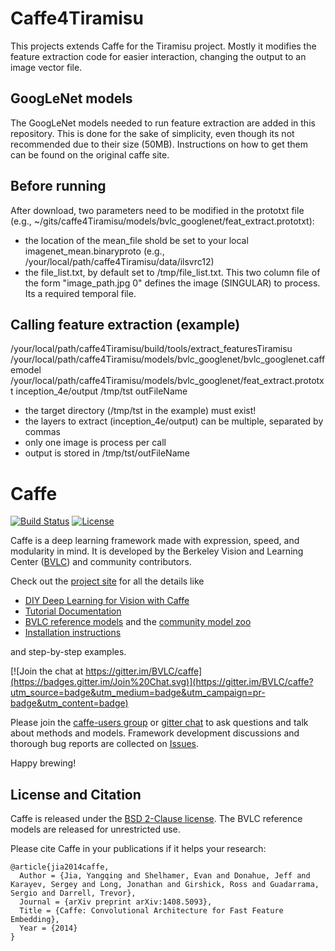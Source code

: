 # Caffe4Tiramisu

This projects extends Caffe for the Tiramisu project.
Mostly it modifies the feature extraction code for easier interaction, changing the output to an image vector file.

## GoogLeNet models

The GoogLeNet models needed to run feature extraction are added in this repository. This is done for the sake of simplicity, even though its not recommended due to their size (50MB). Instructions on how to get them can be found on the original caffe site.

## Before running

After download, two parameters need to be modified in the prototxt file (e.g., ~/gits/caffe4Tiramisu/models/bvlc_googlenet/feat_extract.prototxt):
- the location of the mean_file shold be set to your local imagenet_mean.binaryproto (e.g., /your/local/path/caffe4Tiramisu/data/ilsvrc12)
- the file_list.txt, by default set to /tmp/file_list.txt. This two column file of the form "image_path.jpg 0" defines the image (SINGULAR) to process. Its a required temporal file.

## Calling feature extraction (example)
/your/local/path/caffe4Tiramisu/build/tools/extract_featuresTiramisu /your/local/path/caffe4Tiramisu/models/bvlc_googlenet/bvlc_googlenet.caffemodel /your/local/path/caffe4Tiramisu/models/bvlc_googlenet/feat_extract.prototxt inception_4e/output /tmp/tst outFileName 

- the target directory (/tmp/tst in the example) must exist!
- the layers to extract (inception_4e/output) can be multiple, separated by commas
- only one image is process per call
- output is stored in /tmp/tst/outFileName 

# Caffe

[![Build Status](https://travis-ci.org/BVLC/caffe.svg?branch=master)](https://travis-ci.org/BVLC/caffe)
[![License](https://img.shields.io/badge/license-BSD-blue.svg)](LICENSE)

Caffe is a deep learning framework made with expression, speed, and modularity in mind.
It is developed by the Berkeley Vision and Learning Center ([BVLC](http://bvlc.eecs.berkeley.edu)) and community contributors.

Check out the [project site](http://caffe.berkeleyvision.org) for all the details like

- [DIY Deep Learning for Vision with Caffe](https://docs.google.com/presentation/d/1UeKXVgRvvxg9OUdh_UiC5G71UMscNPlvArsWER41PsU/edit#slide=id.p)
- [Tutorial Documentation](http://caffe.berkeleyvision.org/tutorial/)
- [BVLC reference models](http://caffe.berkeleyvision.org/model_zoo.html) and the [community model zoo](https://github.com/BVLC/caffe/wiki/Model-Zoo)
- [Installation instructions](http://caffe.berkeleyvision.org/installation.html)

and step-by-step examples.

[![Join the chat at https://gitter.im/BVLC/caffe](https://badges.gitter.im/Join%20Chat.svg)](https://gitter.im/BVLC/caffe?utm_source=badge&utm_medium=badge&utm_campaign=pr-badge&utm_content=badge)

Please join the [caffe-users group](https://groups.google.com/forum/#!forum/caffe-users) or [gitter chat](https://gitter.im/BVLC/caffe) to ask questions and talk about methods and models.
Framework development discussions and thorough bug reports are collected on [Issues](https://github.com/BVLC/caffe/issues).

Happy brewing!

## License and Citation

Caffe is released under the [BSD 2-Clause license](https://github.com/BVLC/caffe/blob/master/LICENSE).
The BVLC reference models are released for unrestricted use.

Please cite Caffe in your publications if it helps your research:

    @article{jia2014caffe,
      Author = {Jia, Yangqing and Shelhamer, Evan and Donahue, Jeff and Karayev, Sergey and Long, Jonathan and Girshick, Ross and Guadarrama, Sergio and Darrell, Trevor},
      Journal = {arXiv preprint arXiv:1408.5093},
      Title = {Caffe: Convolutional Architecture for Fast Feature Embedding},
      Year = {2014}
    }
